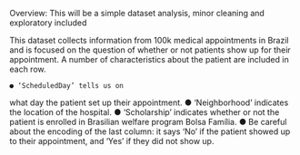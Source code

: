 Overview: This will be a simple dataset analysis, minor cleaning and exploratory included

This dataset collects information
from 100k medical appointments in
Brazil and is focused on the question
of whether or not patients show up
for their appointment. A number of
characteristics about the patient are
included in each row.

    ● ‘ScheduledDay’ tells us on
what day the patient set up their
appointment.
    ● ‘Neighborhood’ indicates the
location of the hospital.
    ● ‘Scholarship’ indicates
whether or not the patient is
enrolled in Brasilian welfare
program Bolsa Família.
    ● Be careful about the encoding
of the last column: it says ‘No’ if
the patient showed up to their
appointment, and ‘Yes’ if they
did not show up.